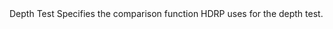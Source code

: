 <tr>
  <td></td>
  <td>Depth Test</td>
  <td></td>
  <td>Specifies the comparison function HDRP uses for the depth test.</td>
</tr>
